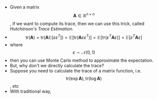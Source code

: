 - Given a matrix $$\bm{A}\in \mathbb{R}^{n\times n}$$, if we want to compute its trace, then we can use this trick, called *Hutchinson's Trace Estimation*.
- $$\mathrm{tr}\left(\bm A\right) = \mathrm{tr}\left(\bm A\mathbb{E}[\varepsilon \varepsilon^T]\right)=\mathbb{E}\left[\mathrm{tr}(\bm{A}\varepsilon\varepsilon^T)\right]=\mathbb{E}\left[\mathrm{tr}(\varepsilon^T\bm{A}\varepsilon)\right] = \mathbb{E}\left[\varepsilon^T\bm{A}\varepsilon\right]$$
- where $$\varepsilon\sim \mathcal{N}(0, 1)$$
- then you can use Monte Carlo method to approximate the expectation.
- But, why don't we directly calculate the trace?
- Suppose you need to calculate the trace of a matrix function, i.e. $$\mathrm{tr}(\exp \bm A), \mathrm{tr}(\log \bm A)$$, etc
- With traditional way,